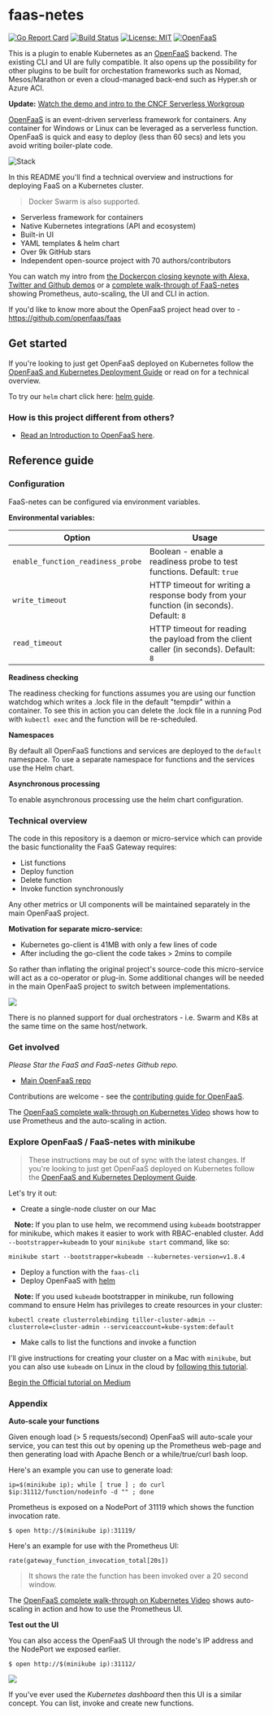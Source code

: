 faas-netes
===========

[![Go Report Card](https://goreportcard.com/badge/github.com/openfaas/faas-netes)](https://goreportcard.com/report/github.com/openfaas/faas-netes) [![Build Status](https://travis-ci.org/openfaas/faas-netes.svg?branch=master)](https://travis-ci.org/openfaas/faas-netes)
[![License: MIT](https://img.shields.io/badge/License-MIT-yellow.svg)](https://opensource.org/licenses/MIT)
[![OpenFaaS](https://img.shields.io/badge/openfaas-serverless-blue.svg)](https://www.openfaas.com)

This is a plugin to enable Kubernetes as an [OpenFaaS](https://github.com/openfaas/faas) backend. The existing CLI and UI are fully compatible. It also opens up the possibility for other plugins to be built for orchestation frameworks such as Nomad,  Mesos/Marathon or even a cloud-managed back-end such as Hyper.sh or Azure ACI.

**Update:** [Watch the demo and intro to the CNCF Serverless Workgroup](https://youtu.be/SwRjPiqpFTk?t=1m8s)

[OpenFaaS](https://github.com/openfaas/faas) is an event-driven serverless framework for containers. Any container for Windows or Linux can be leveraged as a serverless function. OpenFaaS is quick and easy to deploy (less than 60 secs) and lets you avoid writing boiler-plate code.

![Stack](https://camo.githubusercontent.com/08bc7c0c4f882ef5eadaed797388b27b1a3ca056/68747470733a2f2f7062732e7477696d672e636f6d2f6d656469612f4446726b46344e586f41414a774e322e6a7067)

In this README you'll find a technical overview and instructions for deploying FaaS on a Kubernetes cluster.

> Docker Swarm is also supported.

* Serverless framework for containers
* Native Kubernetes integrations (API and ecosystem)
* Built-in UI
* YAML templates & helm chart
* Over 9k GitHub stars
* Independent open-source project with 70 authors/contributors

You can watch my intro from [the Dockercon closing keynote with Alexa, Twitter and Github demos](https://www.youtube.com/watch?v=-h2VTE9WnZs&t=910s) or a [complete walk-through of FaaS-netes](https://www.youtube.com/watch?v=0DbrLsUvaso) showing Prometheus, auto-scaling, the UI and CLI in action.

If you'd like to know more about the OpenFaaS project head over to - https://github.com/openfaas/faas

## Get started

If you're looking to just get OpenFaaS deployed on Kubernetes follow the [OpenFaaS and Kubernetes Deployment Guide](https://docs.openfaas.com/deployment/kubernetes/) or read on for a technical overview.

To try our `helm` chart click here: [helm guide](https://github.com/openfaas/faas-netes/blob/master/HELM.md).

### How is this project different from others?

* [Read an Introduction to OpenFaaS here](https://blog.alexellis.io/introducing-functions-as-a-service/).

## Reference guide

### Configuration

FaaS-netes can be configured via environment variables.

**Environmental variables:**

| Option                 | Usage                                                                                          |
|------------------------|------------------------------------------------------------------------------------------------|
| `enable_function_readiness_probe` | Boolean - enable a readiness probe to test functions. Default: `true`               |
| `write_timeout`        | HTTP timeout for writing a response body from your function (in seconds). Default: `8`         |
| `read_timeout`         | HTTP timeout for reading the payload from the client caller (in seconds). Default: `8`         |

**Readiness checking**

The readiness checking for functions assumes you are using our function watchdog which writes a .lock file in the default "tempdir" within a container. To see this in action you can delete the .lock file in a running Pod with `kubectl exec` and the function will be re-scheduled.

**Namespaces**

By default all OpenFaaS functions and services are deployed to the `default` namespace. To use a separate namespace for functions and the services use the Helm chart.

**Asynchronous processing**

To enable asynchronous processing use the helm chart configuration.

### Technical overview

The code in this repository is a daemon or micro-service which can provide the basic functionality the FaaS Gateway requires:

* List functions
* Deploy function
* Delete function
* Invoke function synchronously

Any other metrics or UI components will be maintained separately in the main OpenFaaS project.

**Motivation for separate micro-service:**

* Kubernetes go-client is 41MB with only a few lines of code
* After including the go-client the code takes > 2mins to compile

So rather than inflating the original project's source-code this micro-service will act as a co-operator or plug-in. Some additional changes will be needed in the main OpenFaaS project to switch between implementations.

![](https://pbs.twimg.com/media/DFh7i-ZXkAAZkw4.jpg:large)

There is no planned support for dual orchestrators - i.e. Swarm and K8s at the same time on the same host/network.

### Get involved

*Please Star the FaaS and FaaS-netes Github repo.*

* [Main OpenFaaS repo](https://github.com/openfaas/faas)

Contributions are welcome - see the [contributing guide for OpenFaaS](https://github.com/openfaas/faas/blob/master/CONTRIBUTING.md).

The [OpenFaaS complete walk-through on Kubernetes Video](https://www.youtube.com/watch?v=0DbrLsUvaso) shows how to use Prometheus and the auto-scaling in action.

### Explore OpenFaaS / FaaS-netes with minikube

> These instructions may be out of sync with the latest changes. If you're looking to just get OpenFaaS deployed on Kubernetes follow the [OpenFaaS and Kubernetes Deployment Guide](https://docs.openfaas.com/deployment/kubernetes/).

Let's try it out:

* Create a single-node cluster on our Mac

&nbsp;&nbsp;&nbsp;**Note:** If you plan to use helm, we recommend using `kubeadm` bootstrapper for minikube, which makes it easier to work with RBAC-enabled cluster. Add `--bootstrapper=kubeadm` to your `minikube start` command, like so:
```
minikube start --bootstrapper=kubeadm --kubernetes-version=v1.8.4
```

* Deploy a function with the `faas-cli`
* Deploy OpenFaaS with [helm](HELM.md)

&nbsp;&nbsp;&nbsp;**Note:** If you used `kubeadm` bootstrapper in minikube, run following command to ensure Helm has privileges to create resources in your cluster:
```
kubectl create clusterrolebinding tiller-cluster-admin --clusterrole=cluster-admin --serviceaccount=kube-system:default
```
* Make calls to list the functions and invoke a function

I'll give instructions for creating your cluster on a Mac with `minikube`, but you can also use `kubeadm` on Linux in the cloud by [following this tutorial](https://blog.alexellis.io/kubernetes-kubeadm-video/).

[Begin the Official tutorial on Medium](https://medium.com/@alexellisuk/getting-started-with-openfaas-on-minikube-634502c7acdf)

### Appendix

**Auto-scale your functions**

Given enough load (> 5 requests/second) OpenFaaS will auto-scale your service, you can test this out by opening up the Prometheus web-page and then generating load with Apache Bench or a while/true/curl bash loop.

Here's an example you can use to generate load:

```
ip=$(minikube ip); while [ true ] ; do curl $ip:31112/function/nodeinfo -d "" ; done
```

Prometheus is exposed on a NodePort of 31119 which shows the function invocation rate.

```
$ open http://$(minikube ip):31119/
```

Here's an example for use with the Prometheus UI:

```
rate(gateway_function_invocation_total[20s])
```

> It shows the rate the function has been invoked over a 20 second window.

The [OpenFaaS complete walk-through on Kubernetes Video](https://www.youtube.com/watch?v=0DbrLsUvaso) shows auto-scaling in action and how to use the Prometheus UI.

**Test out the UI**

You can also access the OpenFaaS UI through the node's IP address and the NodePort we exposed earlier.

```
$ open http://$(minikube ip):31112/
```

![](https://pbs.twimg.com/media/DFkUuH1XsAAtNJ6.jpg:medium)

If you've ever used the *Kubernetes dashboard* then this UI is a similar concept. You can list, invoke and create new functions.

